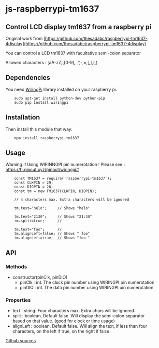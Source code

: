 # js-raspberrypi-tm1637

## Control LCD display tm1637 from a raspberry pi

Original work from [https://github.com/thesadabc/raspberrypi-tm1637-4display](https://github.com/thesadabc/raspberrypi-tm1637-4display)

You can control a LCD tm1637 with facultative semi-colon separator  

Allowed characters : [aA-zZ],[0-9], ,°,-,=,[,],(,)

## Dependencies

You need [WiringPi](http://wiringpi.com/download-and-install/) library installed on your raspberry pi.
```
    sudo apt-get install python-dev python-pip
    sudo pip install wiringpi

```

## Installation

Then install this module that way:
```
    npm install raspberrypi-tm1637
```

## Usage

Warning !! Using WIRINNGPI pin numerotation !
Please see : https://fr.pinout.xyz/pinout/wiringpi#
```
    const TM1637 = require('raspberrypi-tm1637');
    const CLKPIN = 29;
    const DIOPIN = 28;
    const tm = new TM1637(CLKPIN, DIOPIN);

    // 4 characters max. Extra characters will be ignored

    tm.text="helo";     // Shows "helo"

    tm.text="2130";     // Shows "21:30"
    tm.split=true;      //

    tm.text="foo";      //
    tm.alignLeft=false; // Shows " foo"
    tm.alignLeft=true;  // Shows "foo "

```

## API

### Methods

  - constructor(pinClk, pinDIO)
    - pinClk : int. The clock pin number using WIRINGPI pin numerotation
    - pinDIO : int. The data pin number using WIRINGPI pin numerotation

### Properties

  - text : string. Four characters max. Extra chars will be ignored.
  - split : boolean. Default false. Will display the semi-colon separator based on that value. (good for clock or time usage)
  - alignLeft : boolean. Default false. Will align the text, if less than four characters, on the left if true, on the right if false.

[Github sources](https://github.com/lePioo/TM1637)
